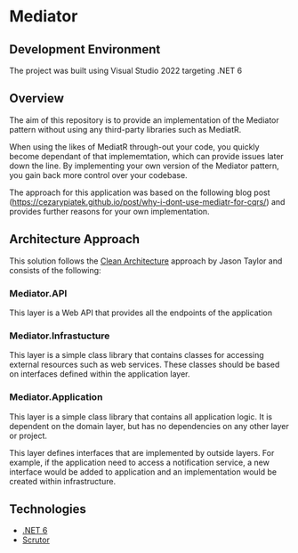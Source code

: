 # Mediator

## Development Environment

The project was built using Visual Studio 2022 targeting .NET 6

## Overview

The aim of this repository is to provide an implementation of the Mediator pattern without using any third-party libraries such as MediatR.

When using the likes of MediatR through-out your code, you quickly become dependant of that implememtation, which can provide issues later down the line. By implementing your own version of the Mediator pattern, you gain back more control over your codebase.

The approach for this application was based on the following blog post (https://cezarypiatek.github.io/post/why-i-dont-use-mediatr-for-cqrs/) and provides further reasons for your own implementation.

## Architecture Approach

This solution follows the [Clean Architecture](https://github.com/jasontaylordev/CleanArchitecture) approach by Jason Taylor and consists of the following:


### Mediator.API

This layer is a Web API that provides all the endpoints of the application

### Mediator.Infrastucture

This layer is a simple class library that contains classes for accessing external resources such as web services. These classes should be based on interfaces defined within the application layer.

### Mediator.Application

This layer is a simple class library that contains all application logic. It is dependent on the domain layer, but has no dependencies on any other layer or project. 

This layer defines interfaces that are implemented by outside layers. For example, if the application need to access a notification service, a new interface would be added to application and an implementation would be created within infrastructure.

## Technologies

* [.NET 6](https://docs.microsoft.com/en-us/aspnet/core/introduction-to-aspnet-core?view=aspnetcore-6.0)
* [Scrutor](https://github.com/khellang/Scrutor)